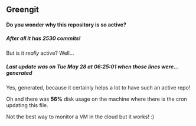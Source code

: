 ## Greengit

#### Do you wonder why this repository is so active?

##### After all it has 2530 commits!

But is it *really* active? Well...

##### Last update was on Tue May 28 at 06:25:01 when those lines were... generated

Yes, generated, because it certainly helps a lot to have such an active repo!

Oh and there was **56%** disk usage on the machine
where there is the cron updating this file.

Not the best way to monitor a VM in the cloud but it works! :)
